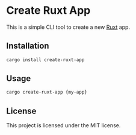 # Create Ruxt App
This is a simple CLI tool to create a new [Ruxt](https://ruxt.rs) app.

## Installation
```bash
cargo install create-ruxt-app
```

## Usage
```bash
cargo create-ruxt-app {my-app}
```

## License
This project is licensed under the MIT license.
